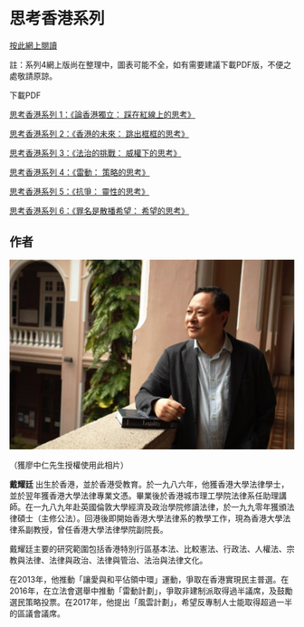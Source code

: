 # 思考香港系列
[按此網上閱讀](https://bennytai.github.io/HongKongReflections)

註：系列4網上版尚在整理中，圖表可能不全，如有需要建議下載PDF版，不便之處敬請原諒。

下載PDF

[思考香港系列 1：《論香港獨立： 踩在紅線上的思考》](https://github.com/bennytai/HongKongReflections/releases/download/v1.0/HongKongReflections-01-v1.0.pdf)

[思考香港系列 2：《香港的未來： 跳出框框的思考》](https://github.com/bennytai/HongKongReflections/releases/download/v2.1/HongKongReflections-02-v1.1.pdf)

[思考香港系列 3：《法治的挑戰： 威權下的思考》](https://github.com/bennytai/HongKongReflections/releases/download/v3.0/HongKongReflections-03-v1.0.pdf)

[思考香港系列 4：《雷動： 策略的思考》](https://github.com/bennytai/HongKongReflections/releases/download/v4.0/HongKongReflections-04-v1.0.pdf)

[思考香港系列 5：《抗爭： 靈性的思考》](https://github.com/bennytai/HongKongReflections/releases/download/v5.0/HongKongReflections-05-v1.0.pdf)

[思考香港系列 6：《罪名是散播希望： 希望的思考》](https://github.com/bennytai/HongKongReflections/releases/download/v6.0/HongKongReflections-06-v1.0.pdf)

## **作者**

![alt-text](./images/profile_pic.jpg "戴耀廷")

（獲廖中仁先生授權使用此相片）

**戴耀廷** 出生於香港，並於香港受教育。於一九八六年，他獲香港大學法律學士，並於翌年獲香港大學法律專業文憑。畢業後於香港城市理工學院法律系任助理講師。在一九八九年赴英國倫敦大學經濟及政治學院修讀法律，於一九九零年獲頒法律碩士（主修公法）。回港後即開始香港大學法律系的教學工作，現為香港大學法律系副教授，曾任香港大學法律學院副院長。

戴耀廷主要的研究範圍包括香港特別行區基本法、比較憲法、行政法、人權法、宗教與法律、法律與政治、法律與管治、法治與法律文化。

在2013年，他推動「讓愛與和平佔領中環」運動，爭取在香港實現民主普選。在2016年，在立法會選舉中推動「雷動計劃」，爭取非建制派取得過半議席，及鼓勵選民策略投票。在2017年，他提出「風雲計劃」，希望反專制人士能取得超過一半的區議會議席。
